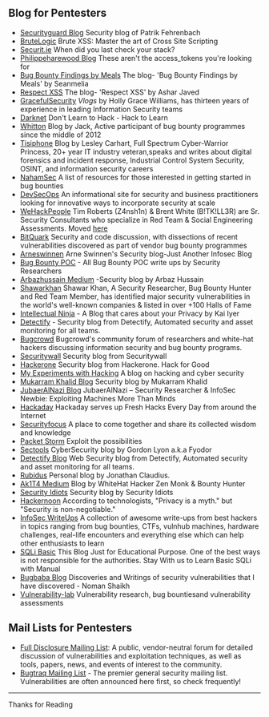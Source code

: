 ## Blog for Pentesters

- [Securityguard Blog](https://blog.it-securityguard.com/) Security blog of Patrik Fehrenbach
- [BruteLogic](https://brutelogic.com.br/blog/) Brute XSS: Master the art of Cross Site Scripting
- [Securit.ie](https://securit.ie/blog/) When did you last check your stack?
- [Philippeharewood Blog](https://philippeharewood.com/) These aren't the access_tokens you're looking for
- [Bug Bounty Findings by Meals](https://seanmelia.wordpress.com/) The blog- 'Bug Bounty Findings by Meals' by Seanmelia
- [Respect XSS](https://respectxss.blogspot.com/) The blog- 'Respect XSS' by Ashar Javed
- [GracefulSecurity](https://www.gracefulsecurity.com/) *Vlogs* by Holly Grace Williams, has thirteen years of experience in leading Information Security teams
- [Darknet](https://www.darknet.org.uk/) Don't Learn to Hack - Hack to Learn
- [Whitton](https://whitton.io/) Blog by Jack, Active participant of bug bounty programmes since the middle of 2012
- [Tisiphone](https://tisiphone.net/) Blog by Lesley Carhart, Full Spectrum Cyber-Warrior Princess, 20+ year IT industry veteran,speaks and writes about digital forensics and incident response, Industrial Control System Security, OSINT, and information security careers
- [NahamSec](https://github.com/nahamsec/Resources-for-Beginner-Bug-Bounty-Hunters) A list of resources for those interested in getting started in bug bounties
- [DevSecOps](https://www.devsecops.org/) An informational site for security and business practitioners looking for innovative ways to incorporate security at scale
- [WeHackPeople](https://wehackpeople.tumblr.com/) Tim Roberts (Z4nsh1n) & Brent White (B!TK!LL3R) are Sr. Security Consultants who specialize in Red Team & Social Engineering Assessments. Moved [here](www.wehackpeople.com)
- [BitQuark](https://bitquark.co.uk/blog/) Security and code discussion, with dissections of recent vulnerabilities discovered as part of vendor bug bounty programmes
- [Arneswinnen](https://www.arneswinnen.net/) Arne Swinnen's Security blog-Just Another Infosec Blog
- [Bug Bounty POC](https://bugbountypoc.com/) - All Bug Bounty POC write ups by Security Researchers
- [Arbazhussain Medium](https://medium.com/@arbazhussain/) -Security blog by Arbaz Hussain
- [Shawarkhan](https://www.shawarkhan.com/) Shawar Khan, A Security Researcher, Bug Bounty Hunter and Red Team Member, has identified major security vulnerabilities in the world's well-known companies & listed in over +100 Halls of Fame
- [Intellectual Ninja](https://blog.kaiiyer.ninja/) - A Blog that cares about your Privacy by Kai Iyer
- [Detectify](https://blog.detectify.com/) - Security blog from Detectify, Automated security and asset monitoring for all teams.
- [Bugcrowd](https://forum.bugcrowd.com/) Bugcrowd's community forum of researchers and white-hat hackers discussing information security and bug bounty programs.
- [Securitywall](https://securitywall.co/blog.html/) Security blog from Securitywall
- [Hackerone](https://www.hackerone.com/blog) Security blog from Hackerone. Hack for Good
- [My Experiments with Hacking](https://www.gangte.net/) A blog on hacking and cyber security
- [Mukarram Khalid Blog](https://mukarramkhalid.com/) Security blog by Mukarram Khalid
- [JubaerAlNazi Blog](https://jubaeralnaziwhitehat.wordpress.com/) JubaerAlNazi – Security Researcher & InfoSec Newbie: Exploiting Machines More Than Minds
- [Hackaday](https://hackaday.com/) Hackaday serves up Fresh Hacks Every Day from around the Internet
- [Securityfocus](https://www.securityfocus.com/) A place to come together and share its collected wisdom and knowledge
- [Packet Storm](https://packetstormsecurity.com/) Exploit the possibilities 
- [Sectools](https://sectools.org/) CyberSecurity blog by Gordon Lyon a.k.a Fyodor
- [Detectify Blog](https://labs.detectify.com/) Web Security blog from Detectify, Automated security and asset monitoring for all teams.
- [Rubidus](https://blog.rubidus.com/) Personal blog by Jonathan Claudius.
- [Ak1T4 Medium](https://medium.com/@know.0nix) Blog by WhiteHat Hacker Zen Monk & Bounty Hunter
- [Security Idiots](https://www.securityidiots.com/) Security blog by Security Idiots
- [Hackernoon](https://hackernoon.com/tagged/security) According to technologists, "Privacy is a myth." but "Security is non-negotiable."
- [InfoSec WriteUps](https://medium.com/bugbountywriteup) A collection of awesome write-ups from best hackers in topics ranging from bug bounties, CTFs, vulnhub machines, hardware challenges, real-life encounters and everything else which can help other enthusiasts to learn
- [SQLi Basic](https://sqli-basic.blogspot.com/) This Blog Just for Educational Purpose. One of the best ways is not responsible for the authorities. Stay With us to Learn Basic SQLi with Manual
- [Bugbaba Blog](https://bugbaba.blogspot.com/) Discoveries and Writings of security vulnerabilities that I have discovered - Noman Shaikh
- [Vulnerability-lab](https://vulnerability-lab.com/) Vulnerability research, bug bountiesand vulnerability assessments

## Mail Lists for Pentesters
- [Full Disclosure Mailing List](https://seclists.org/fulldisclosure/): A public, vendor-neutral forum for detailed discussion of vulnerabilities and exploitation techniques, as well as tools, papers, news, and events of interest to the community.
- [Bugtraq Mailing List](https://seclists.org/bugtraq/) - The premier general security mailing list. Vulnerabilities are often announced here first, so check frequently! 

---------
Thanks for Reading

